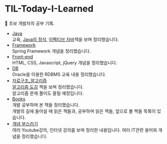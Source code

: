 # TIL-Today-I-Learned
:memo: 초보 개발자의 공부 기록.

- [Java](https://github.com/thdqudgns/TIL-Today-I-Learned/tree/main/Java)   
교육, [Java의 정석](https://book.naver.com/bookdb/book_detail.naver?bid=10191151), [이펙티브 자바](https://book.naver.com/bookdb/book_detail.naver?bid=8064518)책을 보며 정리했습니다.
- [Framework](https://github.com/thdqudgns/TIL-Today-I-Learned/tree/main/Framework)   
Spring Framework 개념을 정리했습니다.
- [Front-end](https://github.com/thdqudgns/TIL-Today-I-Learned/tree/main/Front_end)   
HTML, CSS, Javascript, jQuery 개념을 정리했습니다.
- [DB](https://github.com/thdqudgns/TIL-Today-I-Learned/tree/main/DB)   
Oracle을 이용한 RDBMS 교육 내용 정리했습니다.
- [자료구조_알고리즘](https://github.com/thdqudgns/TIL-Today-I-Learned/tree/main/%EC%9E%90%EB%A3%8C%EA%B5%AC%EC%A1%B0_%EC%95%8C%EA%B3%A0%EB%A6%AC%EC%A6%98)   
[알고리즘 도감](https://book.naver.com/bookdb/book_detail.nhn?bid=13272714) 책을 보며 정리했습니다.   
알고리즘 문제 풀이도 올릴 예정입니다.
- [Books](https://github.com/thdqudgns/TIL-Today-I-Learned/tree/main/books)   
개발 공부하며 본 책들 정리했습니다.   
개발의 길에 들어설 때 읽은 책들과, 공부하며 읽은 책들, 앞으로 볼 책들 목록이 있습니다.
- [개념 부스러기](https://github.com/thdqudgns/TIL-Today-I-Learned/tree/main/%EA%B0%9C%EB%85%90%20%EB%B6%80%EC%8A%A4%EB%9F%AC%EA%B8%B0)   
여러 Youtube강의, 인터넷 강의를 보며 정리한 내용입니다. 여러 IT관련 용어와 개념을 정리했습니다.
